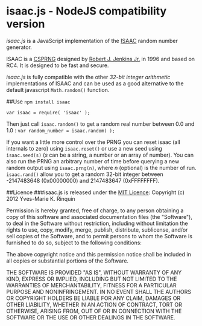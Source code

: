 # isaac.js - NodeJS compatibility version
*isaac.js* is a JavaScript implementation of the [ISAAC](http://www.burtleburtle.net/bob/rand/isaac.html) random number generator.

ISAAC is a [CSPRNG](http://en.wikipedia.org/wiki/CSPRNG) designed by [Robert J. Jenkins Jr.](http://burtleburtle.net/bob/) in 1996 and based on RC4. It is designed to be fast and secure.

*isaac.js* is fully compatible with the other *32-bit integer arithmetic* implementations of ISAAC and can be used as a good alternative to the default javascript `Math.random()` function.

##Use
`
npm install isaac
`

`var isaac = require( 'isaac' );`

Then just call `isaac.random()` to get a random real number between 0.0 and 1.0 :
`var random_number = isaac.random( );`

If you want a little more control over the PRNG you can reset isaac (all internals to zero) using `isaac.reset()` or use a new seed using `isaac.seed(s)` (*s* can be a string, a number or an array of number). You can also run the PRNG an arbitrary number of time before querying a new random output using `isaac.prng(n)`, where *n* (optional) is the number of run. `isaac.rand()` allow you to get a random 32-bit integer between -2147483648 (0x00000000) and 2147483647 (0xFFFFFFFF).

##Licence
###isaac.js is released under the [MIT Licence](http://www.opensource.org/licenses/MIT):
Copyright (c) 2012 Yves-Marie K. Rinquin

Permission is hereby granted, free of charge, to any person obtaining a copy of this software and associated documentation files (the "Software"), to deal in the Software without restriction, including without limitation the rights to use, copy, modify, merge, publish, distribute, sublicense, and/or sell copies of the Software, and to permit persons to whom the Software is furnished to do so, subject to the following conditions:

The above copyright notice and this permission notice shall be included in all copies or substantial portions of the Software.

THE SOFTWARE IS PROVIDED "AS IS", WITHOUT WARRANTY OF ANY KIND, EXPRESS OR IMPLIED, INCLUDING BUT NOT LIMITED TO THE WARRANTIES OF MERCHANTABILITY, FITNESS FOR A PARTICULAR PURPOSE AND NONINFRINGEMENT. IN NO EVENT SHALL THE AUTHORS OR COPYRIGHT HOLDERS BE LIABLE FOR ANY CLAIM, DAMAGES OR OTHER LIABILITY, WHETHER IN AN ACTION OF CONTRACT, TORT OR OTHERWISE, ARISING FROM, OUT OF OR IN CONNECTION WITH THE SOFTWARE OR THE USE OR OTHER DEALINGS IN THE SOFTWARE.
